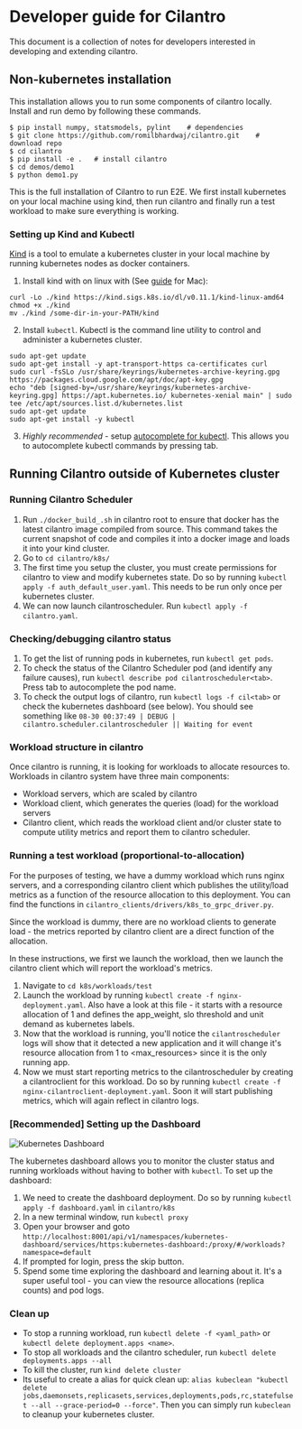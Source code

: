 # Developer guide for Cilantro

This document is a collection of notes for developers interested in developing and extending cilantro.

## Non-kubernetes installation
This installation allows you to run some components of cilantro locally. Install and run demo by following these commands.
```
$ pip install numpy, statsmodels, pylint    # dependencies
$ git clone https://github.com/romilbhardwaj/cilantro.git    # download repo
$ cd cilantro
$ pip install -e .   # install cilantro
$ cd demos/demo1
$ python demo1.py
```

This is the full installation of Cilantro to run E2E. We first install kubernetes on your local machine using kind, then run cilantro and finally run a test workload to make sure everything is working.  

### Setting up Kind and Kubectl
[Kind](https://kind.sigs.k8s.io/) is a tool to emulate a kubernetes cluster in your local machine by running kubernetes nodes as docker containers.
1. Install kind with on linux with (See [guide](https://kind.sigs.k8s.io/docs/user/quick-start/) for Mac):
```
curl -Lo ./kind https://kind.sigs.k8s.io/dl/v0.11.1/kind-linux-amd64
chmod +x ./kind
mv ./kind /some-dir-in-your-PATH/kind
```
2. Install `kubectl`. Kubectl is the command line utility to control and administer a kubernetes cluster.
```
sudo apt-get update
sudo apt-get install -y apt-transport-https ca-certificates curl
sudo curl -fsSLo /usr/share/keyrings/kubernetes-archive-keyring.gpg https://packages.cloud.google.com/apt/doc/apt-key.gpg
echo "deb [signed-by=/usr/share/keyrings/kubernetes-archive-keyring.gpg] https://apt.kubernetes.io/ kubernetes-xenial main" | sudo tee /etc/apt/sources.list.d/kubernetes.list
sudo apt-get update
sudo apt-get install -y kubectl
```
3. *Highly recommended* - setup [autocomplete for kubectl](https://kubernetes.io/docs/tasks/tools/included/optional-kubectl-configs-bash-linux/). This allows you to autocomplete kubectl commands by pressing tab.

## Running Cilantro outside of Kubernetes cluster

### Running Cilantro Scheduler
1. Run `./docker_build_.sh` in cilantro root to ensure that docker has the latest cilantro image compiled from source. This command takes the current snapshot of code and compiles it into a docker image and loads it into your kind cluster.
1. Go to `cd cilantro/k8s/`
2. The first time you setup the cluster, you must create permissions for cilantro to view and modify kubernetes state. Do so by running `kubectl apply -f auth_default_user.yaml`. This needs to be run only once per kubernetes cluster.
3. We can now launch cilantroscheduler. Run `kubectl apply -f cilantro.yaml`.

### Checking/debugging cilantro status
1. To get the list of running pods in kubernetes, run `kubectl get pods`.
2. To check the status of the Cilantro Scheduler pod (and identify any failure causes), run `kubectl describe pod cilantroscheduler<tab>`. Press tab to autocomplete the pod name.
3. To check the output logs of cilantro, run `kubectl logs -f cil<tab>` or check the kubernetes dashboard (see below). You should see something like `08-30 00:37:49 | DEBUG | cilantro.scheduler.cilantroscheduler || Waiting for event`

### Workload structure in cilantro
Once cilantro is running, it is looking for workloads to allocate resources to. Workloads in cilantro system have three main components:

* Workload servers, which are scaled by cilantro
* Workload client, which generates the queries (load) for the workload servers
* Cilantro client, which reads the workload client and/or cluster state to compute utility metrics and report them to cilantro scheduler.

### Running a test workload (proportional-to-allocation)
For the purposes of testing, we have a dummy workload which runs nginx servers, and a corresponding cilantro client which publishes the utility/load metrics as a function of the resource allocation to this deployment. You can find the functions in `cilantro_clients/drivers/k8s_to_grpc_driver.py`.

Since the workload is dummy, there are no workload clients to generate load - the metrics reported by cilantro client are a direct function of the allocation.

In these instructions, we first we launch the workload, then we launch the cilantro client which will report the workload's metrics.

1. Navigate to `cd k8s/workloads/test`
2. Launch the workload by running `kubectl create -f nginx-deployment.yaml`. Also have a look at this file - it starts with a resource allocation of 1 and defines the app_weight, slo threshold and unit demand as kubernetes labels.
3. Now that the workload is running, you'll notice the `cilantroscheduler` logs will show that it detected a new application and it will change it's resource allocation from 1 to <max_resources> since it is the only running app.
4. Now we must start reporting metrics to the cilantroscheduler by creating a cilantroclient for this workload. Do so by running `kubectl create -f nginx-cilantroclient-deployment.yaml`. Soon it will start publishing metrics, which will again reflect in cilantro logs.

### [Recommended] Setting up the Dashboard
![Kubernetes Dashboard](https://d33wubrfki0l68.cloudfront.net/349824f68836152722dab89465835e604719caea/6e0b7/images/docs/ui-dashboard.png)

The kubernetes dashboard allows you to monitor the cluster status and running workloads without having to bother with `kubectl`. To set up the dashboard:

1. We need to create the dashboard deployment. Do so by running `kubectl apply -f dashboard.yaml` in `cilantro/k8s`
2. In a new terminal window, run `kubectl proxy`
3. Open your browser and goto `http://localhost:8001/api/v1/namespaces/kubernetes-dashboard/services/https:kubernetes-dashboard:/proxy/#/workloads?namespace=default`
4. If prompted for login, press the skip button.
5. Spend some time exploring the dashboard and learning about it. It's a super useful tool - you can view the resource allocations (replica counts) and pod logs.

### Clean up
* To stop a running workload, run `kubectl delete -f <yaml_path>` or `kubectl delete deployment.apps <name>`.
* To stop all workloads and the cilantro scheduler, run `kubectl delete deployments.apps --all`
* To kill the cluster, run `kind delete cluster`
* Its useful to create a alias for quick clean up: ```alias kubeclean "kubectl delete jobs,daemonsets,replicasets,services,deployments,pods,rc,statefulset --all --grace-period=0 --force"```. Then you can simply run `kubeclean` to cleanup your kubernetes cluster.
